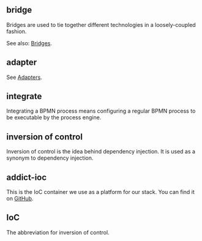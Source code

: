 ## bridge
Bridges are used to tie together different technologies in a loosely-coupled fashion.

See also: [Bridges](reference/stack/structure.md#bridges).

## adapter
See [Adapters](reference/stack/basic-concepts.md#adapters).

## integrate
Integrating a BPMN process means configuring a regular BPMN process to be executable by the process engine.

## inversion of control
Inversion of control is the idea behind dependency injection. It is used as a synonym to dependency injection.

## addict-ioc
This is the IoC container we use as a platform for our stack. You can find it on [GitHub](https://github.com/5minds/addict-ioc).

## IoC
The abbreviation for inversion of control.

